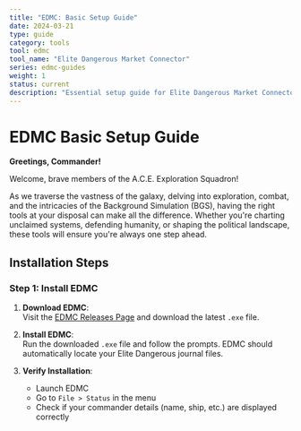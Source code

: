 ```yaml
---
title: "EDMC: Basic Setup Guide"
date: 2024-03-21
type: guide
category: tools
tool: edmc
tool_name: "Elite Dangerous Market Connector"
series: edmc-guides
weight: 1
status: current
description: "Essential setup guide for Elite Dangerous Market Connector (EDMC)"
---
```


# EDMC Basic Setup Guide

**Greetings, Commander!**

Welcome, brave members of the A.C.E. Exploration Squadron!  

As we traverse the vastness of the galaxy, delving into exploration, combat, and the intricacies of the Background Simulation (BGS), having the right tools at your disposal can make all the difference. Whether you're charting unclaimed systems, defending humanity, or shaping the political landscape, these tools will ensure you're always one step ahead.

## Installation Steps

### Step 1: Install EDMC
1. **Download EDMC**:  
   Visit the [EDMC Releases Page](https://github.com/EDCD/EDMarketConnector/releases) and download the latest `.exe` file.

2. **Install EDMC**:  
   Run the downloaded `.exe` file and follow the prompts. EDMC should automatically locate your Elite Dangerous journal files.

3. **Verify Installation**:  
   - Launch EDMC  
   - Go to `File > Status` in the menu  
   - Check if your commander details (name, ship, etc.) are displayed correctly
